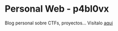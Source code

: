 # Personal Web - p4bl0vx

Blog personal sobre CTFs, proyectos... Visítalo [aqui](https://p4bl0vx.github.io/)
